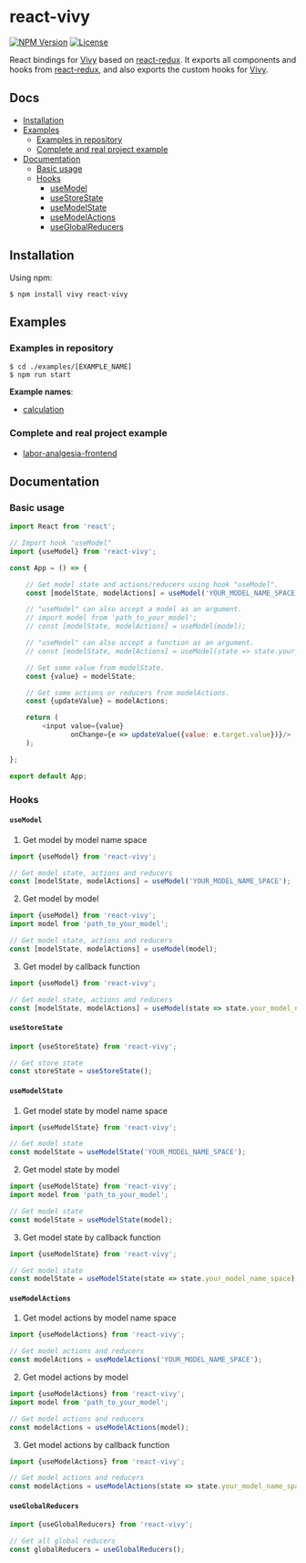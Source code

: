 [npm-image]: https://img.shields.io/npm/v/react-vivy.svg?style=flat-square

[npm-url]: https://npmjs.org/package/react-vivy

[license-image]: https://img.shields.io/npm/l/react-vivy.svg?style=flat-square

[vivy-url]: https://github.com/fatalxiao/vivy

[react-redux-url]: https://github.com/reduxjs/react-redux

[calculation-example-url]: https://github.com/fatalxiao/react-vivy/tree/main/examples/calculation

[labor-analgesia-frontend-url]: https://github.com/fatalxiao/labor-analgesia-frontend

# react-vivy

[![NPM Version][npm-image]][npm-url]
[![License][license-image]][npm-url]

React bindings for [Vivy][vivy-url] based on [react-redux][react-redux-url]. It exports all components and hooks
from [react-redux][react-redux-url], and also exports the custom hooks for [Vivy][vivy-url].

## Docs

* [Installation](#installation)
* [Examples](#examples)
    * [Examples in repository](#examples-in-repository)
    * [Complete and real project example](#complete-and-real-project-example)
* [Documentation](#documentation)
    * [Basic usage](#basic-usage)
    * [Hooks](#hooks)
        * [useModel](#useModel)
        * [useStoreState](#useStoreState)
        * [useModelState](#useModelState)
        * [useModelActions](#useModelActions)
        * [useGlobalReducers](#useGlobalReducers)

## Installation

Using npm:

```shell
$ npm install vivy react-vivy
```

## Examples

### Examples in repository

```shell
$ cd ./examples/[EXAMPLE_NAME]
$ npm run start
```

**Example names**:

* [calculation][calculation-example-url]

### Complete and real project example

* [labor-analgesia-frontend][labor-analgesia-frontend-url]

## Documentation

### Basic usage

```js
import React from 'react';

// Import hook "useModel"
import {useModel} from 'react-vivy';

const App = () => {

    // Get model state and actions/reducers using hook "useModel".
    const [modelState, modelActions] = useModel('YOUR_MODEL_NAME_SPACE');

    // "useModel" can also accept a model as an argument.
    // import model from 'path_to_your_model';
    // const [modelState, modelActions] = useModel(model);

    // "useModel" can also accept a function as an argument.
    // const [modelState, modelActions] = useModel(state => state.your_model_name_space);

    // Get some value from modelState.
    const {value} = modelState;

    // Get some actions or reducers from modelActions.
    const {updateValue} = modelActions;

    return (
        <input value={value}
               onChange={e => updateValue({value: e.target.value})}/>
    );

};

export default App;
```

### Hooks

#### `useModel`

1. Get model by model name space

```js
import {useModel} from 'react-vivy';

// Get model state, actions and reducers
const [modelState, modelActions] = useModel('YOUR_MODEL_NAME_SPACE');
```

2. Get model by model

```js
import {useModel} from 'react-vivy';
import model from 'path_to_your_model';

// Get model state, actions and reducers
const [modelState, modelActions] = useModel(model);
```

3. Get model by callback function

```js
import {useModel} from 'react-vivy';

// Get model state, actions and reducers
const [modelState, modelActions] = useModel(state => state.your_model_name_space);
```

#### `useStoreState`

```js
import {useStoreState} from 'react-vivy';

// Get store state
const storeState = useStoreState();
```

#### `useModelState`

1. Get model state by model name space

```js
import {useModelState} from 'react-vivy';

// Get model state
const modelState = useModelState('YOUR_MODEL_NAME_SPACE');
```

2. Get model state by model

```js
import {useModelState} from 'react-vivy';
import model from 'path_to_your_model';

// Get model state
const modelState = useModelState(model);
```

3. Get model state by callback function

```js
import {useModelState} from 'react-vivy';

// Get model state
const modelState = useModelState(state => state.your_model_name_space);
```

#### `useModelActions`

1. Get model actions by model name space

```js
import {useModelActions} from 'react-vivy';

// Get model actions and reducers
const modelActions = useModelActions('YOUR_MODEL_NAME_SPACE');
```

2. Get model actions by model

```js
import {useModelActions} from 'react-vivy';
import model from 'path_to_your_model';

// Get model actions and reducers
const modelActions = useModelActions(model);
```

3. Get model actions by callback function

```js
import {useModelActions} from 'react-vivy';

// Get model actions and reducers
const modelActions = useModelActions(state => state.your_model_name_space);
```

#### `useGlobalReducers`

```js
import {useGlobalReducers} from 'react-vivy';

// Get all global reducers
const globalReducers = useGlobalReducers();
```
